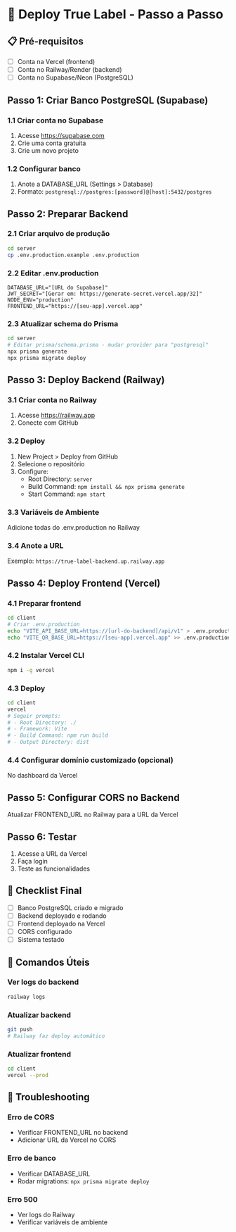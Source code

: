 # 🚀 Deploy True Label - Passo a Passo

## 📋 Pré-requisitos

- [ ] Conta na Vercel (frontend)
- [ ] Conta no Railway/Render (backend)
- [ ] Conta no Supabase/Neon (PostgreSQL)

## Passo 1: Criar Banco PostgreSQL (Supabase)

### 1.1 Criar conta no Supabase
1. Acesse https://supabase.com
2. Crie uma conta gratuita
3. Crie um novo projeto

### 1.2 Configurar banco
1. Anote a DATABASE_URL (Settings > Database)
2. Formato: `postgresql://postgres:[password]@[host]:5432/postgres`

## Passo 2: Preparar Backend

### 2.1 Criar arquivo de produção
```bash
cd server
cp .env.production.example .env.production
```

### 2.2 Editar .env.production
```env
DATABASE_URL="[URL do Supabase]"
JWT_SECRET="[Gerar em: https://generate-secret.vercel.app/32]"
NODE_ENV="production"
FRONTEND_URL="https://[seu-app].vercel.app"
```

### 2.3 Atualizar schema do Prisma
```bash
cd server
# Editar prisma/schema.prisma - mudar provider para "postgresql"
npx prisma generate
npx prisma migrate deploy
```

## Passo 3: Deploy Backend (Railway)

### 3.1 Criar conta no Railway
1. Acesse https://railway.app
2. Conecte com GitHub

### 3.2 Deploy
1. New Project > Deploy from GitHub
2. Selecione o repositório
3. Configure:
   - Root Directory: `server`
   - Build Command: `npm install && npx prisma generate`
   - Start Command: `npm start`

### 3.3 Variáveis de Ambiente
Adicione todas do .env.production no Railway

### 3.4 Anote a URL
Exemplo: `https://true-label-backend.up.railway.app`

## Passo 4: Deploy Frontend (Vercel)

### 4.1 Preparar frontend
```bash
cd client
# Criar .env.production
echo "VITE_API_BASE_URL=https://[url-do-backend]/api/v1" > .env.production
echo "VITE_QR_BASE_URL=https://[seu-app].vercel.app" >> .env.production
```

### 4.2 Instalar Vercel CLI
```bash
npm i -g vercel
```

### 4.3 Deploy
```bash
cd client
vercel
# Seguir prompts:
# - Root Directory: ./
# - Framework: Vite
# - Build Command: npm run build
# - Output Directory: dist
```

### 4.4 Configurar domínio customizado (opcional)
No dashboard da Vercel

## Passo 5: Configurar CORS no Backend

Atualizar FRONTEND_URL no Railway para a URL da Vercel

## Passo 6: Testar

1. Acesse a URL da Vercel
2. Faça login
3. Teste as funcionalidades

## 📝 Checklist Final

- [ ] Banco PostgreSQL criado e migrado
- [ ] Backend deployado e rodando
- [ ] Frontend deployado na Vercel
- [ ] CORS configurado
- [ ] Sistema testado

## 🔧 Comandos Úteis

### Ver logs do backend
```bash
railway logs
```

### Atualizar backend
```bash
git push
# Railway faz deploy automático
```

### Atualizar frontend
```bash
cd client
vercel --prod
```

## 🚨 Troubleshooting

### Erro de CORS
- Verificar FRONTEND_URL no backend
- Adicionar URL da Vercel no CORS

### Erro de banco
- Verificar DATABASE_URL
- Rodar migrations: `npx prisma migrate deploy`

### Erro 500
- Ver logs do Railway
- Verificar variáveis de ambiente
